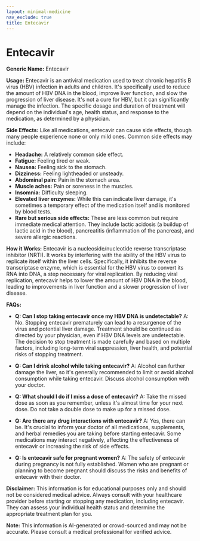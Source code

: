 ```yaml
---
layout: minimal-medicine
nav_exclude: true
title: Entecavir
---
```


# Entecavir

**Generic Name:** Entecavir

**Usage:** Entecavir is an antiviral medication used to treat chronic hepatitis B virus (HBV) infection in adults and children.  It's specifically used to reduce the amount of HBV DNA in the blood, improve liver function, and slow the progression of liver disease. It's not a cure for HBV, but it can significantly manage the infection.  The specific dosage and duration of treatment will depend on the individual's age, health status, and response to the medication, as determined by a physician.

**Side Effects:**  Like all medications, entecavir can cause side effects, though many people experience none or only mild ones.  Common side effects may include:

* **Headache:** A relatively common side effect.
* **Fatigue:** Feeling tired or weak.
* **Nausea:** Feeling sick to the stomach.
* **Dizziness:** Feeling lightheaded or unsteady.
* **Abdominal pain:** Pain in the stomach area.
* **Muscle aches:** Pain or soreness in the muscles.
* **Insomnia:** Difficulty sleeping.
* **Elevated liver enzymes:**  While this can indicate liver damage, it's sometimes a temporary effect of the medication itself and is monitored by blood tests.
* **Rare but serious side effects:**  These are less common but require immediate medical attention.  They include lactic acidosis (a buildup of lactic acid in the blood), pancreatitis (inflammation of the pancreas), and severe allergic reactions.

**How it Works:** Entecavir is a nucleoside/nucleotide reverse transcriptase inhibitor (NRTI).  It works by interfering with the ability of the HBV virus to replicate itself within the liver cells.  Specifically, it inhibits the reverse transcriptase enzyme, which is essential for the HBV virus to convert its RNA into DNA, a step necessary for viral replication.  By reducing viral replication, entecavir helps to lower the amount of HBV DNA in the blood, leading to improvements in liver function and a slower progression of liver disease.


**FAQs:**

* **Q: Can I stop taking entecavir once my HBV DNA is undetectable?** A: No.  Stopping entecavir prematurely can lead to a resurgence of the virus and potential liver damage.  Treatment should be continued as directed by your physician, even if HBV DNA levels are undetectable.  The decision to stop treatment is made carefully and based on multiple factors, including long-term viral suppression, liver health, and potential risks of stopping treatment.

* **Q: Can I drink alcohol while taking entecavir?** A:  Alcohol can further damage the liver, so it's generally recommended to limit or avoid alcohol consumption while taking entecavir.  Discuss alcohol consumption with your doctor.

* **Q: What should I do if I miss a dose of entecavir?** A: Take the missed dose as soon as you remember, unless it's almost time for your next dose.  Do not take a double dose to make up for a missed dose.

* **Q: Are there any drug interactions with entecavir?** A: Yes, there can be.  It's crucial to inform your doctor of all medications, supplements, and herbal remedies you are taking before starting entecavir.  Some medications may interact negatively, affecting the effectiveness of entecavir or increasing the risk of side effects.

* **Q: Is entecavir safe for pregnant women?** A: The safety of entecavir during pregnancy is not fully established.  Women who are pregnant or planning to become pregnant should discuss the risks and benefits of entecavir with their doctor.

**Disclaimer:** This information is for educational purposes only and should not be considered medical advice.  Always consult with your healthcare provider before starting or stopping any medication, including entecavir.  They can assess your individual health status and determine the appropriate treatment plan for you.


**Note:** This information is AI-generated or crowd-sourced and may not be accurate. Please consult a medical professional for verified advice.